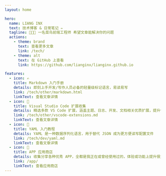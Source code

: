 ```yaml
---
layout: home

hero:
  name: LIANG INX
  text: 技术博客 & 日常笔记 ✏️
  tagline: 🧑🏻‍💻 一名菜鸟前端工程师 希望文章能解决你的问题
  actions:
    - theme: brand
      text: 查看更多文章
      link: /tech/
    - theme: alt
      text: 在 GitHub 上查看
      link: https://github.com/lianginx/lianginx.github.io

features:
  - icon: ✍️
    title: Markdown 入门手册
    details: 即刻上手开发/写作人员必备的轻量级标记语言，易读易写
    link: /tech/other/markdown.html
    linkText: 查看文章详情
  - icon: 🔌
    title: Visual Studio Code 扩展收集
    details: 精选多款 VS Code 扩展，涵盖主题、日志、开发、文档相关优质扩展，提升使用体验
    link: /tech/other/vscode-extensions.md
    linkText: 查看文章详情
  - icon: 🎉
    title: YAML 入门教程
    details: YAML 是一种数据序列化语言，用于替代 JSON 成为更方便读写配置文件
    link: /tech/dev/yaml.md
    linkText: 查看文章详情
  - icon: 🔆
    title: APP 应用商店
    details: 收集分享各种优秀 APP，全都是我正在或曾经使用过的，体验或功能上提升很大
    link: /app/
    linkText: 查看应用商店
---
```

